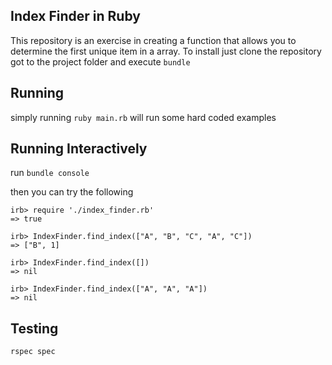 ## Index Finder in Ruby
This repository is an exercise in creating a function that allows you to
determine the first unique item in a array. To install just clone the repository
got to the project folder and execute ```bundle```

## Running
simply running ```ruby main.rb``` will run some hard coded examples

## Running Interactively

run ```bundle console```

then you can try the following

```
irb> require './index_finder.rb'
=> true
```

```
irb> IndexFinder.find_index(["A", "B", "C", "A", "C"])
=> ["B", 1]

irb> IndexFinder.find_index([])
=> nil

irb> IndexFinder.find_index(["A", "A", "A"])
=> nil
```

## Testing
```
rspec spec
```